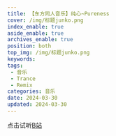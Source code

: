 ```yaml
---
title: 【东方同人音乐】纯心~Pureness
cover: /img/标题junko.png
index_enable: true
aside_enable: true
archives_enable: true
position: both
top_img: /img/标题junko.png
keywords: 
tags:
 - 音乐
 - Trance
 - Remix
categories: 音乐
date: 2024-03-30
updated: 2024-03-30
---
```

点击试听[B站](https://www.bilibili.com/video/BV1SN411v7DF)